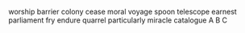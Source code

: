 worship
barrier
colony
cease
moral
voyage
spoon
telescope
earnest
parliament
fry
endure
quarrel
particularly
miracle
catalogue
A B C
